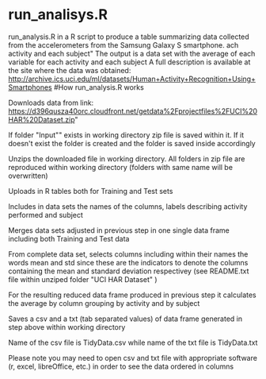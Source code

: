 run_analisys.R
========================================================
run_analysis.R in a R script to produce a table summarizing data collected from the accelerometers from the Samsung Galaxy S smartphone.
ach activity and each subject"
The output is a data set with the average of each variable for each activity and each subject
A full description is available at the site where the data was obtained:
http://archive.ics.uci.edu/ml/datasets/Human+Activity+Recognition+Using+Smartphones
#How run_analysis.R works

Downloads data from link: https://d396qusza40orc.cloudfront.net/getdata%2Fprojectfiles%2FUCI%20HAR%20Dataset.zip"

If folder "Input"" exists in working directory zip file is saved within it. If it doesn't exist the folder is created and the folder is saved inside accordingly

Unzips the downloaded file in working directory. All folders in zip file are reproduced within working directory (folders with same name will be overwritten)

Uploads in R tables both for Training and Test sets

Includes in data sets the names of the columns, labels describing activity performed and subject

Merges data sets adjusted in previous step in one single data frame including both Training and Test data

From complete data set, selects columns including within their names the words mean and std since these are the indicators to denote the columns containing the mean and standard deviation respectivey (see README.txt file within unziped folder "UCI HAR Dataset" )

For the resulting reduced data frame produced in previous step it calculates the average by column grouping by activity and by subject

Saves a csv and a txt (tab separated values) of data frame generated in step above within working directory

Name of the csv file is TidyData.csv while name of the txt file is TidyData.txt

Please note you may need to open csv and txt file with appropriate software (r, excel, libreOffice, etc.) in order to see the data ordered in columns

